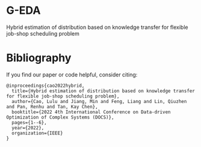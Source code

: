 # G-EDA
Hybrid estimation of distribution based on knowledge transfer for flexible job-shop scheduling problem





# Bibliography
If you find our paper or code helpful, consider citing:
```
@inproceedings{cao2022hybrid,
  title={Hybrid estimation of distribution based on knowledge transfer for flexible job-shop scheduling problem},
  author={Cao, Lulu and Jiang, Min and Feng, Liang and Lin, Qiuzhen and Pan, Renhu and Tan, Kay Chen},
  booktitle={2022 4th International Conference on Data-driven Optimization of Complex Systems (DOCS)},
  pages={1--6},
  year={2022},
  organization={IEEE}
}
```
